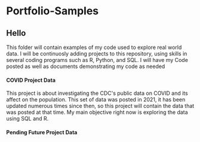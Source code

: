 # Portfolio-Samples

## Hello

This folder will contain examples of my code used to explore real world data. I will be continuosly adding projects to this repository, using skills in several coding programs such as R, Python, and SQL. I will have my Code posted as well as documents demonstrating my code as needed

#### COVID Project Data
This project is about investigating the CDC's public data on COVID and its affect on the population. This set of data was posted in 2021, it has been updated numerous times since then, so this project will contain the data that was posted at that time.
My main objective right now is exploring the data using SQL and R.

#### Pending Future Project Data
